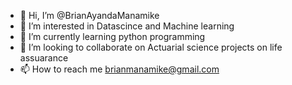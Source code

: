 - 👋 Hi, I’m @BrianAyandaManamike
- 👀 I’m interested in Datascince and Machine learning
- 🌱 I’m currently learning python programming
- 💞️ I’m looking to collaborate on Actuarial science projects on life assuarance
- 📫 How to reach me brianmanamike@gmail.com

<!---
BrianAyandaManamike/BrianAyandaManamike is a ✨ special ✨ repository because its `README.md` (this file) appears on your GitHub profile.
You can click the Preview link to take a look at your changes.
--->
